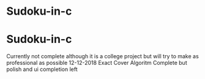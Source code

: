 # Sudoku-in-c
# Sudoku-in-c
Currently not complete although it is a college project but will try to make as professional as possible
12-12-2018 Exact Cover Algoritm Complete but polish and ui completion left
